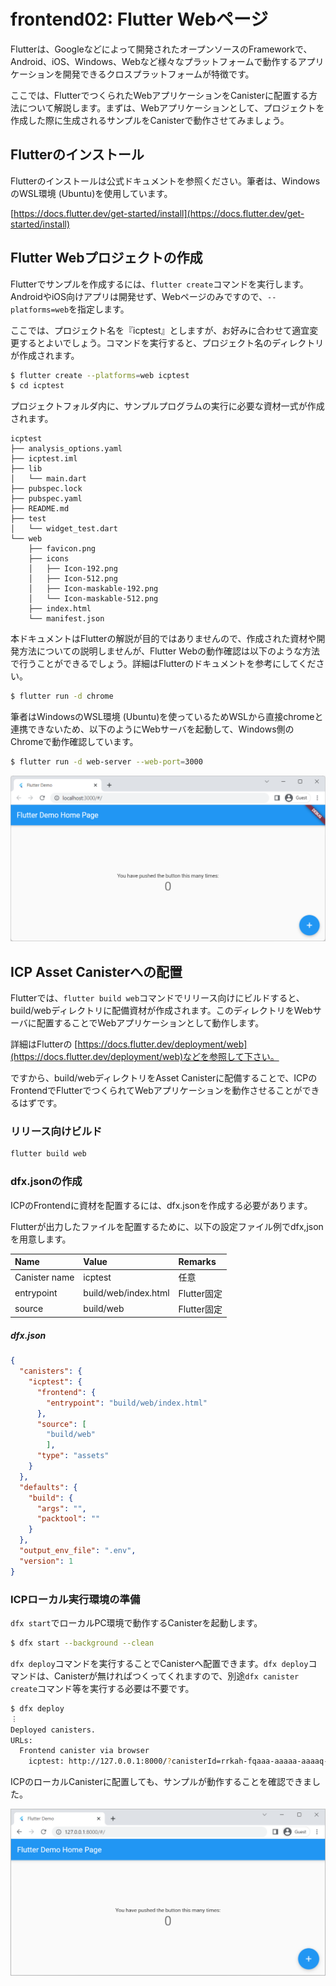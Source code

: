 # frontend02: Flutter Webページ

Flutterは、Googleなどによって開発されたオープンソースのFrameworkで、Android、iOS、Windows、Webなど様々なプラットフォームで動作するアプリケーションを開発できるクロスプラットフォームが特徴です。

ここでは、FlutterでつくられたWebアプリケーションをCanisterに配置する方法について解説します。まずは、Webアプリケーションとして、プロジェクトを作成した際に生成されるサンプルをCanisterで動作させてみましょう。

## Flutterのインストール

Flutterのインストールは公式ドキュメントを参照ください。筆者は、WindowsのWSL環境 (Ubuntu)を使用しています。

[https://docs.flutter.dev/get-started/install](https://docs.flutter.dev/get-started/install)

## Flutter Webプロジェクトの作成

Flutterでサンプルを作成するには、`flutter create`コマンドを実行します。AndroidやiOS向けアプリは開発せず、Webページのみですので、`--platforms=web`を指定します。

ここでは、プロジェクト名を『icptest』としますが、お好みに合わせて適宜変更するとよいでしょう。コマンドを実行すると、プロジェクト名のディレクトリが作成されます。

```bash
$ flutter create --platforms=web icptest
$ cd icptest
```

プロジェクトフォルダ内に、サンプルプログラムの実行に必要な資材一式が作成されます。

```
icptest
├── analysis_options.yaml
├── icptest.iml
├── lib
│   └── main.dart
├── pubspec.lock
├── pubspec.yaml
├── README.md
├── test
│   └── widget_test.dart
└── web
    ├── favicon.png
    ├── icons
    │   ├── Icon-192.png
    │   ├── Icon-512.png
    │   ├── Icon-maskable-192.png
    │   └── Icon-maskable-512.png
    ├── index.html
    └── manifest.json
```

本ドキュメントはFlutterの解説が目的ではありませんので、作成された資材や開発方法についての説明しませんが、Flutter Webの動作確認は以下のような方法で行うことができるでしょう。詳細はFlutterのドキュメントを参考にしてください。

```bash
$ flutter run -d chrome
```

筆者はWindowsのWSL環境 (Ubuntu)を使っているためWSLから直接chromeと連携できないため、以下のようにWebサーバを起動して、Windows側のChromeで動作確認しています。

```bash
$ flutter run -d web-server --web-port=3000
```

![](../.gitbook/assets/development/test0005_frontend02_flutter/01_flutter.png)

## ICP Asset Canisterへの配置

Flutterでは、`flutter build web`コマンドでリリース向けにビルドすると、build/webディレクトリに配備資材が作成されます。このディレクトリをWebサーバに配置することでWebアプリケーションとして動作します。

詳細はFlutterの [https://docs.flutter.dev/deployment/web](https://docs.flutter.dev/deployment/web)などを参照して下さい。

ですから、build/webディレクトリをAsset Canisterに配備することで、ICPのFrontendでFlutterでつくられてWebアプリケーションを動作させることができるはずです。

### リリース向けビルド

```bash
flutter build web
```

### dfx.jsonの作成

ICPのFrontendに資材を配置するには、dfx.jsonを作成する必要があります。

Flutterが出力したファイルを配置するために、以下の設定ファイル例でdfx,jsonを用意します。

|Name         |Value               |Remarks    |
|:------------|:-------------------|:----------|
|Canister name|icptest             |任意       |
|entrypoint   |build/web/index.html|Flutter固定|
|source       |build/web           |Flutter固定|


##### dfx.json

```json
{
  "canisters": {
    "icptest": {
      "frontend": {
        "entrypoint": "build/web/index.html"
      },
      "source": [
        "build/web"
        ],
      "type": "assets"
    }
  },
  "defaults": {
    "build": {
      "args": "",
      "packtool": ""
    }
  },
  "output_env_file": ".env",
  "version": 1
}
```

### ICPローカル実行環境の準備

`dfx start`でローカルPC環境で動作するCanisterを起動します。

```bash
$ dfx start --background --clean
```

`dfx deploy`コマンドを実行することでCanisterへ配置できます。`dfx deploy`コマンドは、Canisterが無ければつくってくれますので、別途`dfx canister create`コマンド等を実行する必要は不要です。

```bash
$ dfx deploy
︙
Deployed canisters.
URLs:
  Frontend canister via browser
    icptest: http://127.0.0.1:8000/?canisterId=rrkah-fqaaa-aaaaa-aaaaq-cai
```

ICPのローカルCanisterに配置しても、サンプルが動作することを確認できました。

![](../.gitbook/assets/development/test0005_frontend02_flutter/02_flutter_on_canister.png)
